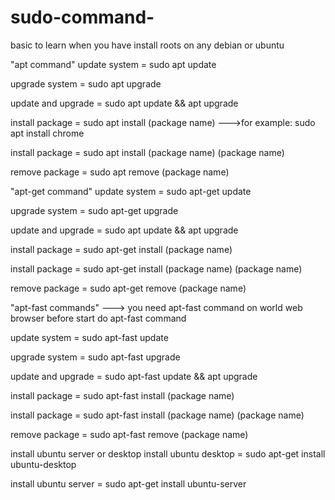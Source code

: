 # sudo-command-
basic to learn when you have install roots on any debian or ubuntu


"apt command" 
update system = sudo apt update

upgrade system = sudo apt upgrade

update and upgrade = sudo apt update && apt upgrade

install package = sudo apt install (package name)    --->for example: sudo apt install chrome

install package = sudo apt install (package name) (package name)

remove package = sudo apt remove (package name) 


"apt-get command"
update system = sudo apt-get update

upgrade system = sudo apt-get upgrade

update and upgrade = sudo apt update && apt upgrade

install package = sudo apt-get install (package name)

install package = sudo apt-get install (package name) (package name)

remove package = sudo apt-get remove (package name) 



"apt-fast commands"  ---> you need apt-fast command on world web browser before start do apt-fast command


update system = sudo apt-fast update

upgrade system = sudo apt-fast upgrade

update and upgrade = sudo apt-fast update && apt upgrade

install package = sudo apt-fast install (package name)

install package = sudo apt-fast install (package name) (package name)

remove package = sudo apt-fast remove (package name) 


install ubuntu server or desktop 
install ubuntu desktop = sudo apt-get install ubuntu-desktop 

install ubuntu server = sudo apt-get install ubuntu-server

